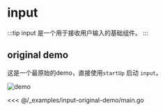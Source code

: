 # input

:::tip
input 是一个用于接收用户输入的基础组件。
:::

## original demo

这是一个最原始的demo，直接使用`startUp` 启动 `input`。

![demo](https://user-images.githubusercontent.com/65269574/185384071-1d383fe9-fc28-4abc-904f-8a2de524c29f.gif)

<<< @/_examples/input-original-demo/main.go